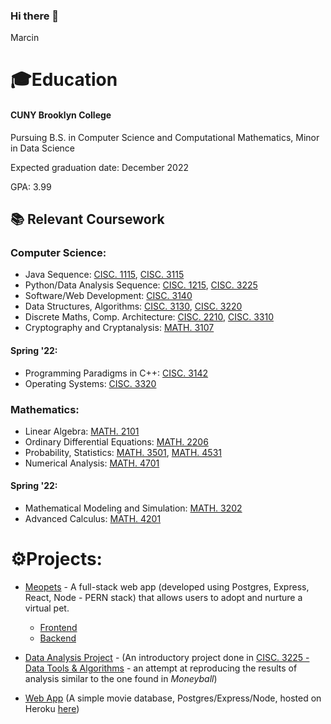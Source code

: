 ### Hi there 👋


Marcin

# 🎓Education 
#### CUNY Brooklyn College
Pursuing B.S. in Computer Science and Computational Mathematics,
Minor in Data Science

Expected graduation date: December 2022

GPA: 3.99

## 📚 Relevant Coursework

### Computer Science:

- Java Sequence: [CISC. 1115](http://www.brooklyn.cuny.edu/courses/ShowCourse.do?redirect=/acad/course_info.jsp&dsc=CISC.&crs_num=1115&div=U), [CISC. 3115](http://www.brooklyn.cuny.edu/courses/ShowCourse.do?redirect=/acad/course_info.jsp&dsc=CISC.&crs_num=3115&div=U)
- Python/Data Analysis Sequence: [CISC. 1215](http://www.brooklyn.cuny.edu/courses/ShowCourse.do?redirect=/acad/course_info.jsp&dsc=CISC.&crs_num=1215&div=U), [CISC. 3225](http://www.brooklyn.cuny.edu/web/academics/schools/naturalsciences/departments/computers/undergraduate/course_details.php?&1=1&dsc=CISC.&crs_num=3225&div=U&mode=data)
- Software/Web Development: [CISC. 3140](http://www.brooklyn.cuny.edu/courses/ShowCourse.do?redirect=/acad/course_info.jsp&dsc=CISC.&crs_num=3140&div=U)
- Data Structures, Algorithms: [CISC. 3130](http://www.brooklyn.cuny.edu/courses/ShowCourse.do?redirect=/acad/course_info.jsp&dsc=CISC.&crs_num=3130&div=U), [CISC. 3220](http://www.brooklyn.cuny.edu/courses/ShowCourse.do?redirect=/acad/course_info.jsp&dsc=CISC.&crs_num=3220&div=U)
- Discrete Maths, Comp. Architecture: [CISC. 2210](http://www.brooklyn.cuny.edu/courses/ShowCourse.do?redirect=/acad/course_info.jsp&dsc=CISC.&crs_num=2210&div=U), [CISC. 3310](http://www.brooklyn.cuny.edu/courses/ShowCourse.do?redirect=/acad/course_info.jsp&dsc=CISC.&crs_num=3310&div=U)
- Cryptography and Cryptanalysis: [MATH. 3107](http://www.brooklyn.cuny.edu/courses/ShowCourse.do?redirect=/acad/course_info.jsp&dsc=MATH.&crs_num=3107&div=U)

#### Spring '22:

- Programming Paradigms in C++: [CISC. 3142](http://www.brooklyn.cuny.edu/courses/ShowCourse.do?redirect=/acad/course_info.jsp&dsc=CISC.&crs_num=3142&div=U)
- Operating Systems: [CISC. 3320](http://www.brooklyn.cuny.edu/courses/ShowCourse.do?redirect=/acad/course_info.jsp&dsc=CISC.&crs_num=3320&div=U)


### Mathematics:

- Linear Algebra: [MATH. 2101](http://www.brooklyn.cuny.edu/courses/ShowCourse.do?redirect=/acad/course_info.jsp&dsc=MATH.&crs_num=2101&div=U)
- Ordinary Differential Equations: [MATH. 2206](http://www.brooklyn.cuny.edu/courses/ShowCourse.do?redirect=/acad/course_info.jsp&dsc=MATH.&crs_num=2206&div=U)
- Probability, Statistics: [MATH. 3501](http://www.brooklyn.cuny.edu/courses/ShowCourse.do?redirect=/acad/course_info.jsp&dsc=MATH.&crs_num=3501&div=U), [MATH. 4531](http://www.brooklyn.cuny.edu/web/academics/schools/naturalsciences/undergraduate/math/course_details.php?&1=1&dsc=MATH.&crs_num=4531&div=U&mode=data)
- Numerical Analysis: [MATH. 4701](http://www.brooklyn.cuny.edu/courses/ShowCourse.do?redirect=/acad/course_info.jsp&dsc=MATH.&crs_num=4701&div=U)


#### Spring '22:

- Mathematical Modeling and Simulation: [MATH. 3202](http://www.brooklyn.cuny.edu/courses/ShowCourse.do?redirect=/acad/course_info.jsp&dsc=MATH.&crs_num=3202&div=U)
- Advanced Calculus: [MATH. 4201](http://www.brooklyn.cuny.edu/courses/ShowCourse.do?redirect=/acad/course_info.jsp&dsc=MATH.&crs_num=4201&div=U)


# ⚙️Projects:
- [Meopets](https://meopets.netlify.app/) - A full-stack web app (developed using Postgres, Express, React, Node - PERN stack) that allows users to adopt and nurture a virtual pet. 
  - [Frontend](https://github.com/lucylee-412/meopets-frontend)
  - [Backend](https://github.com/lucylee-412/meopets-backend)

- [Data Analysis Project](https://github.com/Mordyfier/baseball-data-analysis) - (An introductory project done in [CISC. 3225 - Data Tools & Algorithms](http://www.brooklyn.cuny.edu/web/academics/schools/naturalsciences/departments/computers/undergraduate/course_details.php?&1=1&dsc=CISC.&crs_num=3225&div=U&mode=data) - an attempt at reproducing the results of analysis similar to the one found in *Moneyball*) 
- [Web App](https://github.com/Mordyfier/CISC3140/tree/master/Lab%204.3) (A simple movie database, Postgres/Express/Node, hosted on Heroku [here](https://moviedb-3140.herokuapp.com/))

<!--
**Mordyfier/Mordyfier** is a ✨ _special_ ✨ repository because its `README.md` (this file) appears on your GitHub profile.

Here are some ideas to get you started:

- 🔭 I’m currently working on ...
- 🌱 I’m currently learning ...
- 👯 I’m looking to collaborate on ...
- 🤔 I’m looking for help with ...
- 💬 Ask me about ...
- 📫 How to reach me: ...
- 😄 Pronouns: ...
- ⚡ Fun fact: ...
-->
